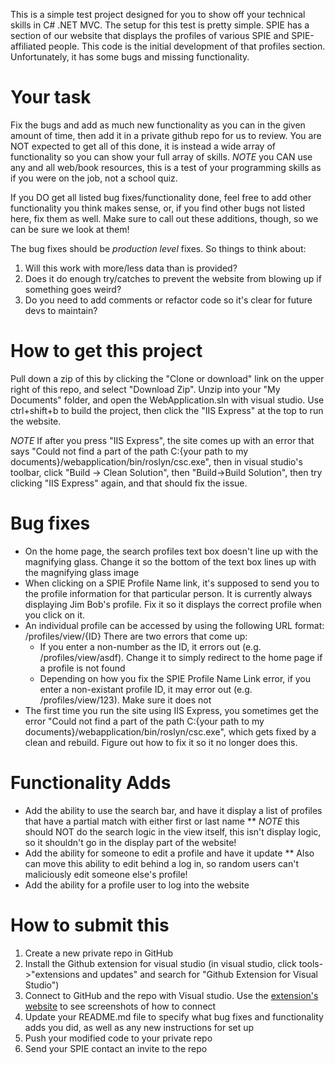 This is a simple test project designed for you to show off your technical skills in C# .NET MVC. The setup for this test is pretty simple. SPIE has a section of our website that displays the profiles of various SPIE and SPIE-affiliated people. This code is the initial development of that profiles section. Unfortunately, it has some bugs and missing functionality.

# Your task
Fix the bugs and add as much new functionality as you can in the given amount of time, then add it in a private github repo for us to review. You are NOT expected to get all of this done, it is instead a wide array of functionality so you can show your full array of skills. *NOTE* you CAN use any and all web/book resources, this is a test of your programming skills as if you were on the job, not a school quiz.

If you DO get all listed bug fixes/functionality done, feel free to add other functionality you think makes sense, or, if you find other bugs not listed here, fix them as well. Make sure to call out these additions, though, so we can be sure we look at them!

The bug fixes should be *production level* fixes. So things to think about:
1. Will this work with more/less data than is provided?
2. Does it do enough try/catches to prevent the website from blowing up if something goes weird?
3. Do you need to add comments or refactor code so it's clear for future devs to maintain?

# How to get this project
Pull down a zip of this by clicking the "Clone or download" link on the upper right of this repo, and select "Download Zip". Unzip into your "My Documents" folder, and open the WebApplication.sln with visual studio. Use ctrl+shift+b to build the project, then click the "IIS Express" at the top to run the website.

*NOTE* If after you press "IIS Express", the site comes up with an error that says "Could not find a part of the path C:{your path to my documents}/webapplication/bin/roslyn/csc.exe", then in visual studio's toolbar, click "Build -> Clean Solution", then "Build->Build Solution", then try clicking "IIS Express" again, and that should fix the issue.

# Bug fixes
* On the home page, the search profiles text box doesn't line up with the magnifying glass. Change it so the bottom of the text box lines up with the magnifying glass image
* When clicking on a SPIE Profile Name link, it's supposed to send you to the profile information for that particular person. It is currently always displaying Jim Bob's profile. Fix it so it displays the correct profile when you click on it.
* An individual profile can be accessed by using the following URL format: /profiles/view/{ID} There are two errors that come up:
  * If you enter a non-number as the ID, it errors out (e.g. /profiles/view/asdf). Change it to simply redirect to the home page if a profile is not found
  * Depending on how you fix the SPIE Profile Name Link error, if you enter a non-existant profile ID, it may error out (e.g. /profiles/view/123). Make sure it does not
* The first time you run the site using IIS Express, you sometimes get the error "Could not find a part of the path C:{your path to my documents}/webapplication/bin/roslyn/csc.exe", which gets fixed by a clean and rebuild. Figure out how to fix it so it no longer does this.

# Functionality Adds
* Add the ability to use the search bar, and have it display a list of profiles that have a partial match with either first or last name
** *NOTE* this should NOT do the search logic in the view itself, this isn't display logic, so it shouldn't go in the display part of the website!
* Add the ability for someone to edit a profile and have it update
** Also can move this ability to edit behind a log in, so random users can't maliciously edit someone else's profile!
* Add the ability for a profile user to log into the website


# How to submit this
1. Create a new private repo in GitHub
2. Install the Github extension for visual studio (in visual studio, click tools->"extensions and updates" and search for "Github Extension for Visual Studio")
3. Connect to GitHub and the repo with Visual studio. Use the [extension's website](https://visualstudio.github.com/) to see screenshots of how to connect
4. Update your README.md file to specify what bug fixes and functionality adds you did, as well as any new instructions for set up
5. Push your modified code to your private repo
6. Send your SPIE contact an invite to the repo
